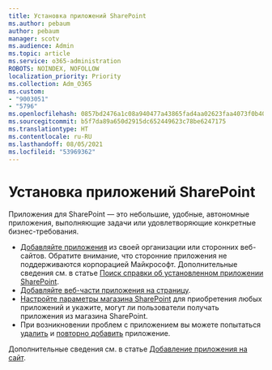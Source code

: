 ```yaml
---
title: Установка приложений SharePoint
ms.author: pebaum
author: pebaum
manager: scotv
ms.audience: Admin
ms.topic: article
ms.service: o365-administration
ROBOTS: NOINDEX, NOFOLLOW
localization_priority: Priority
ms.collection: Adm_O365
ms.custom:
- "9003051"
- "5796"
ms.openlocfilehash: 0857bd2476a1c08a940477a43865fad4aa02623faa4073f0b40f8ca5ecaed0e1
ms.sourcegitcommit: b5f7da89a650d2915dc652449623c78be6247175
ms.translationtype: HT
ms.contentlocale: ru-RU
ms.lasthandoff: 08/05/2021
ms.locfileid: "53969362"
---
```

# <a name="install-sharepoint-apps"></a>Установка приложений SharePoint

Приложения для SharePoint — это небольшие, удобные, автономные приложения, выполняющие задачи или удовлетворяющие конкретные бизнес-требования.

- [Добавляйте приложения](https://support.microsoft.com/office/ef9c0dbd-7fe1-4715-a1b0-fe3bc81317cb) из своей организации или сторонних веб-сайтов. Обратите внимание, что сторонние приложения не поддерживаются корпорацией Майкрософт. Дополнительные сведения см. в статье [Поиск справки об установленном приложении SharePoint](https://support.office.com/article/get-help-for-a-sharepoint-app-you-installed-fd98af7f-6af0-4573-8360-8f5631c6ab21).
-   [Добавляйте веб-части приложения на страницу](https://support.microsoft.com/office/6f06c0b7-44b8-4c69-b4ad-85197eee8d78).
-   [Настройте параметры магазина SharePoint](https://docs.microsoft.com/sharepoint/configure-sharepoint-store-settings) для приобретения любых приложений и укажите, могут ли пользователи получать приложения из магазина SharePoint.
-   При возникновении проблем с приложением вы можете попытаться [удалить](https://support.microsoft.com/office/03198d1b-c33b-498d-9469-af641a587d6c) и [повторно добавить](https://support.microsoft.com/office/ef9c0dbd-7fe1-4715-a1b0-fe3bc81317cb) приложение.

Дополнительные сведения см. в статье [Добавление приложения на сайт](https://support.microsoft.com/office/add-an-app-to-a-site-ef9c0dbd-7fe1-4715-a1b0-fe3bc81317cb).